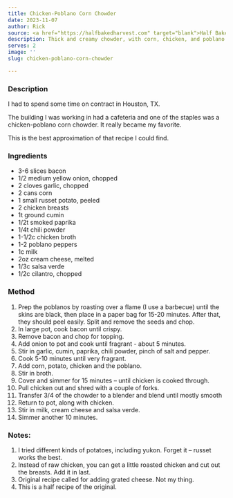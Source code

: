 ```yaml
---
title: Chicken-Poblano Corn Chowder
date: 2023-11-07
author: Rick
source: <a href="https://halfbakedharvest.com" target="blank">Half Baked Harvest</a>
description: Thick and creamy chowder, with corn, chicken, and poblano peppers
serves: 2
image: ''
slug: chicken-poblano-corn-chowder

---
```

### Description

I had to spend some time on contract in Houston, TX.

The building I was working in had a cafeteria and one of the staples was a chicken-poblano corn chowder. It really became my favorite.

This is the best approximation of that recipe I could find.

### Ingredients

- 3-6 slices bacon
- 1/2 medium yellow onion, chopped
- 2 cloves garlic, chopped
- 2 cans corn
- 1 small russet potato, peeled
- 2 chicken breasts
- 1t ground cumin
- 1/2t smoked paprika
- 1/4t chili powder
- 1-1/2c chicken broth
- 1-2 poblano peppers
- 1c milk
- 2oz cream cheese, melted
- 1/3c salsa verde
- 1/2c cilantro, chopped

### Method

 1. Prep the poblanos by roasting over a flame (I use a barbecue) until the skins are black, then place in a paper bag for 15-20 minutes.  After that, they should peel easily.  Split and remove the seeds and chop.
 1. In large pot, cook bacon until crispy.
 1. Remove bacon and chop for topping.
 1. Add onion to pot and cook until fragrant - about 5 minutes.
 1. Stir in garlic, cumin, paprika, chili powder, pinch of salt and pepper.
 1. Cook 5-10 minutes until very fragrant.
 1. Add corn, potato, chicken and the poblano.
 1. Stir in broth.
 1. Cover and simmer for 15 minutes &ndash; until chicken is cooked through.
 1. Pull chicken out and shred with a couple of forks.
 1. Transfer 3/4 of the chowder to a blender and blend until mostly smooth
 1. Return to pot, along with chicken.
 1. Stir in milk, cream cheese and salsa verde.
 1. Simmer another 10 minutes.


 ### Notes:

 1. I tried different kinds of potatoes, including yukon. Forget it &ndash; russet works the best.
 1. Instead of raw chicken, you can get a little roasted chicken and cut out the breasts.  Add it in last.
 1. Original recipe called for adding grated cheese.  Not my thing.
 1. This is a half recipe of the original.